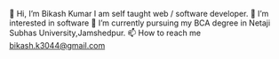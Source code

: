 👋 Hi, I’m Bikash Kumar 
I am self taught web / software developer. 
👀 I’m interested in software 
🌱 I’m currently pursuing my BCA degree in Netaji Subhas University,Jamshedpur. 
📫 How to reach me bikash.k3044@gmail.com


